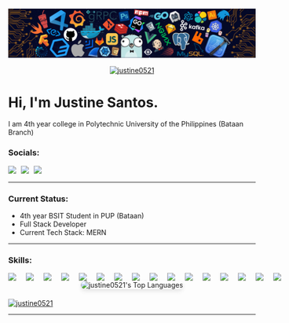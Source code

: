 ![banner](/banner.png)

<p align="center">
  <a href="https://github.com/justine0521">
    <img src="https://komarev.com/ghpvc/?username=justine0521&label=Profile%20Views&color=0e75b6&style=for-the-badge" alt="justine0521" />
  </a>
</p>

# Hi, I'm **Justine Santos**.
I am 4th year college in Polytechnic University of the Philippines (Bataan Branch)

### Socials:

<div style="display: flex; gap: 10px;">
  <a href="https://www.facebook.com/profile.php?id=100009771407385">
    <img src="https://img.shields.io/badge/Justine%20Santos-1877F2?style=for-the-badge&logo=facebook&logoColor=white" />
  </a>

  <a href="(https://www.instagram.com/jstnn_eu/?hl=en)">
    <img src="https://img.shields.io/badge/Justine%20Santos-0A66C2?style=for-the-badge&logo=linkedin&logoColor=white" />
  </a>

  <a href="(https://www.linkedin.com/in/santos-justine-r-0303a7243/)">
    <img src="https://img.shields.io/badge/Justine%20Santos-E4405F?style=for-the-badge&logo=instagram&logoColor=white" />
  </a>
</div>


-------------------------------------------

### Current Status:

-  4th year BSIT Student in PUP (Bataan)
-  Full Stack Developer
-  Current Tech Stack: MERN

-------------------------------------------

### Skills:

<div style="display: flex; gap: 20px;>
  <img src="https://img.shields.io/badge/Html5-%23E34F26.svg?style=for-the-badge&logo=html5&logoColor=white" alt="HTML5 Badge">
  <img src="https://img.shields.io/badge/Css3-%2314354C.svg?style=for-the-badge&logo=css3&logoColor=white">
  <img src="https://img.shields.io/badge/Javascript-%23323330.svg?style=for-the-badge&logo=javascript&logoColor=%23F7DF1E">
  <img src="https://img.shields.io/badge/Php-%23777BB4.svg?style=for-the-badge&logo=php&logoColor=white">
  <img src="https://img.shields.io/badge/Java-%23007396.svg?style=for-the-badge&logo=java&logoColor=white">
  <img src="https://img.shields.io/badge/C++-%2300599C.svg?style=for-the-badge&logo=c%2B%2B&logoColor=white">
  <img src="https://img.shields.io/badge/React-%2320232a.svg?style=for-the-badge&logo=react&logoColor=%2361DAFB">
  <img src="https://img.shields.io/badge/Tailwind%20CSS-%2306B6D4.svg?style=for-the-badge&logo=tailwind-css&logoColor=white">
  <img src="https://img.shields.io/badge/Node.js-%23339933.svg?style=for-the-badge&logo=node-dot-js&logoColor=white">
  <img src="https://img.shields.io/badge/MongoDB-%2347A248.svg?style=for-the-badge&logo=mongodb&logoColor=white">
  <img src="https://img.shields.io/badge/MySQL-%2300000f.svg?style=for-the-badge&logo=mysql&logoColor=white"><img src="https://img.shields.io/badge/VS%20Code-    %23007ACC.svg?style=for-the-badge&logo=visual-studio-code&logoColor=white">
  <img src="https://img.shields.io/badge/AWS-%23232F3E.svg?style=for-the-badge&logo=amazon-aws&logoColor=white">
  <img src="https://img.shields.io/badge/Git-%23F05033.svg?style=for-the-badge&logo=git&logoColor=white">
  <img src="https://img.shields.io/badge/Github-%23181717.svg?style=for-the-badge&logo=github&logoColor=white">
  <img src="https://img.shields.io/badge/Jira-%230A0FFF.svg?style=for-the-badge&logo=jira&logoColor=white">
  <img src="https://img.shields.io/badge/Trello-%23026AA7.svg?style=for-the-badge&logo=trello&logoColor=white">
</div>

<div align="center" style="margin-bottom: 20px;">
  <img 
    src="https://github-readme-stats.vercel.app/api/top-langs?username=justine0521&show_icons=true&locale=en&layout=compact&theme=radical&title_color=0077FF&text_color=FFFFFF" 
    alt="justine0521's Top Languages" 
    style="border-radius: 10px; box-shadow: 0px 4px 8px rgba(0, 0, 0, 0.1);"
  />
</div>




<p align="left"> <a href="https://github.com/ryo-ma/github-profile-trophy"><img src="https://github-profile-trophy.vercel.app/?username=justine0521" alt="justine0521" /></a> </p>

-------------------------------------------


